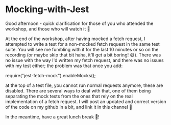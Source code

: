 # Mocking-with-Jest

Good afternoon - quick clarification for those of you who attended the workshop, and those who will watch it :slightly_smiling_face: 

At the end of the workshop, after having mocked a fetch request, I attempted to write a test for a non-mocked fetch request in the same test suite. You will see me fumbling with it for the last 10 minutes or so on the recording (or maybe skip that bit haha, it'll get a bit boring! :sweat_smile:). There was no issue with the way I'd written my fetch request, and there was no issues with my test either; the problem was that once you add: 

require("jest-fetch-mock").enableMocks();

at the top of a test file, you cannot run normal requests anymore, these are disabled. There are several ways to deal with that, one of them being separating the mock tests from the ones that rely on the real implementation of a fetch request. I will post an updated and correct version of the code on my github in a bit, and link it in this channel :slightly_smiling_face: 

In the meantime, have a great lunch break :sandwich:!  
